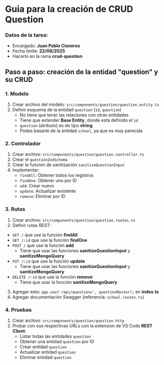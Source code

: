 # Guia para la creación de CRUD Question

### Datos de la tarea:

- Encargado: **Juan Pablo Cisneros**
- Fecha limite: **22/06/2025**
- Hacerlo en la rama **crud-question**

## Paso a paso: creación de la entidad "question" y su CRUD

### 1. Modelo

1. Crear archivo del modelo: `src/components/question/question.entity.ts`
2. Definir esquema de la entidad `question` (`id`, `question`)
   - No tiene que tener las relaciones con otras entidades
   - Tiene que extender **Base Entity**, donde está definido el `id`
   - `question` (atributo) es de tipo **string**
   - Podes basarte de la entidad `school`, ya que es muy parecida

### 2. Controlador

1. Crear archivo: `src/components/question/question.controller.ts`
2. Crear el `questionZodSchema`
3. Crear la funcion de sanitización `sanitizeQuestionInput`
4. Implementar:
   - `findAll`: Obtener todos los registros
   - `findOne`: Obtener uno por ID
   - `add`: Crear nuevo
   - `update`: Actualizar existente
   - `remove`: Eliminar por ID

### 3. Rutas

1. Crear archivo: `src/components/question/question.routes.ts`
2. Definir rutas REST:

- `GET /` que use la función **findAll**
- `GET /:id` que use la función **findOne**
- `POST /` que use la función **add**
  - Tiene que usar las funciones **sanitizeQuestionInput** y **sanitizeMongoQuery**
- `PUT /:id` que use la función **update**
  - Tiene que usar las funciones **sanitizeQuestionInput** y **sanitizeMongoQuery**
- `DELETE /:id` que use la función **remove**
  - Tiene que usar la función **sanitizeMongoQuery**

3. Agregar esto: `app.use('/api/questions', questionRouter);` en **index.ts**
4. Agregar documentación Swagger (referencia: `school.routes.ts`)

### 4. Pruebas

1. Crear archivo: `src/components/question/question.http`
2. Probar con sus respectivas URLs con la extension de VS Code **REST Client**:
   - Listar todas las entidades `question`
   - Obtener una entidad `question` por ID
   - Crear entidad `question`
   - Actualizar entidad `question`
   - Eliminar entidad `question`
